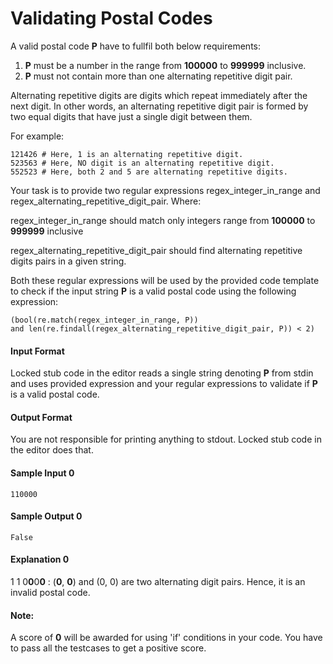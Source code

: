 # Validating Postal Codes

A valid postal code **P** have to fullfil both below requirements:

1. **P** must be a number in the range from **100000** to **999999** inclusive.
2. **P** must not contain more than one alternating repetitive digit pair.

Alternating repetitive digits are digits which repeat immediately after the next digit. In other words, an alternating repetitive digit pair is formed by two equal digits that have just a single digit between them.

For example:

```
121426 # Here, 1 is an alternating repetitive digit.
523563 # Here, NO digit is an alternating repetitive digit.
552523 # Here, both 2 and 5 are alternating repetitive digits.
```

Your task is to provide two regular expressions regex_integer_in_range and regex_alternating_repetitive_digit_pair. Where:

regex_integer_in_range should match only integers range from **100000** to **999999** inclusive

regex_alternating_repetitive_digit_pair should find alternating repetitive digits pairs in a given string.

Both these regular expressions will be used by the provided code template to check if the input string **P** is a valid postal code using the following expression:

```
(bool(re.match(regex_integer_in_range, P)) 
and len(re.findall(regex_alternating_repetitive_digit_pair, P)) < 2)
```

#### Input Format

Locked stub code in the editor reads a single string denoting **P** from stdin and uses provided expression and your regular expressions to validate if **P** is a valid postal code.

#### Output Format

You are not responsible for printing anything to stdout. Locked stub code in the editor does that.

#### Sample Input 0
```
110000
```

#### Sample Output 0
```
False
```

#### Explanation 0

1 1 0**0**0**0** : (**0**, **0**) and (0, 0) are two alternating digit pairs. Hence, it is an invalid postal code.

#### Note:
A score of **0** will be awarded for using 'if' conditions in your code.
You have to pass all the testcases to get a positive score.